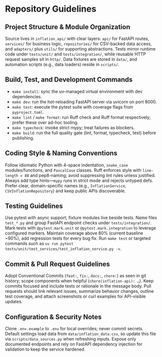 # Repository Guidelines

## Project Structure & Module Organization
Source lives in `inflation_api/` with clear layers: `api/` for FastAPI routes, `services/` for business logic, `repositories/` for CSV-backed data access, and `adapters/` plus `utils/` for supporting abstractions. Tests mirror runtime code under `tests/unit/` and `tests/integration/`, while reusable HTTP request samples sit in `http/`. Data fixtures are stored in `data/`, and automation scripts (e.g., data loaders) reside in `scripts/`.

## Build, Test, and Development Commands
- `make install`: sync the uv-managed virtual environment with dev dependencies.
- `make dev`: run the hot-reloading FastAPI server via uvicorn on port 8000.
- `make test`: execute the pytest suite with coverage flags from `pyproject.toml`.
- `make lint` / `make format`: run Ruff check and Ruff format respectively; prefer these over ad-hoc tooling.
- `make typecheck`: invoke strict mypy; treat failures as blockers.
- `make build`: run the full quality gate (lint, format, typecheck, test) before publishing.

## Coding Style & Naming Conventions
Follow idiomatic Python with 4-space indentation, `snake_case` modules/functions, and `PascalCase` classes. Ruff enforces style with `line-length = 88` and pep8-naming; avoid suppressing lint rules unless justified. Always add type hints—`mypy` runs in strict mode and rejects untyped defs. Prefer clear, domain-specific names (e.g., `InflationService`, `CSVInflationRepository`) and keep public APIs discoverable.

## Testing Guidelines
Use pytest with async support; fixture modules live beside tests. Name files `test_*.py` and group FastAPI endpoint checks under `tests/integration/`. Mark tests with `@pytest.mark.unit` or `@pytest.mark.integration` to leverage configured markers. Maintain coverage above 80% (current baseline ~90%); add regression tests for every bug fix. Run `make test` or targeted commands such as `uv run pytest tests/unit/test_services/test_inflation_service.py -v`.

## Commit & Pull Request Guidelines
Adopt Conventional Commits (`feat:`, `fix:`, `docs:`, `chore:`) as seen in git history; scope components when helpful (`chore(inflation-api): …`). Keep commits focused and include tests or rationale in the message body. Pull requests should link relevant issues, summarize behavior changes, outline test coverage, and attach screenshots or curl examples for API-visible updates.

## Configuration & Security Notes
Clone `.env.example` to `.env` for local overrides; never commit secrets. Default settings load data from `data/inflation_data.csv`, so update this file via `scripts/data_sources.py` when refreshing inputs. Expose only documented endpoints and rely on FastAPI dependency injection for validation to keep the service hardened.
